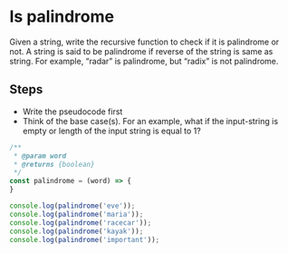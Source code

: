 # Is palindrome

Given a string, write the recursive function to check if it is palindrome or not. A string is said to be palindrome if reverse of the string is same as string. For example, “radar” is palindrome, but “radix” is not palindrome.

## Steps
- Write the pseudocode first
- Think of the base case(s). For an example, what if the input-string is empty or length of the input string is equal to 1?

```js
/**
 * @param word
 * @returns {boolean}
 */
const palindrome = (word) => {
}

console.log(palindrome('eve'));
console.log(palindrome('maria'));
console.log(palindrome('racecar'));
console.log(palindrome('kayak'));
console.log(palindrome('important'));
```
